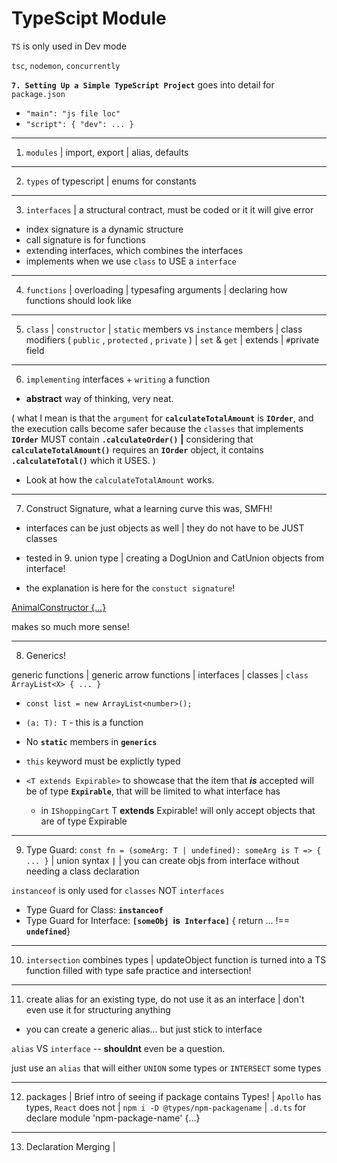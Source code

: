 # TypeScipt Module

`TS` is only used in Dev mode

`tsc`, `nodemon`, `concurrently`

**`7. Setting Up a Simple TypeScript Project`** goes into detail for `package.json`

-   `"main": "js file loc"`
-   `"script": { "dev": ... }`

---

1. `modules` | import, export | alias, defaults

---

2.  `types` of typescript | enums for constants

---

3.  `interfaces` | a structural contract, must be coded or it it will give error

-   index signature is a dynamic structure
-   call signature is for functions
-   extending interfaces, which combines the interfaces
-   implements when we use `class` to USE a `interface`

---

4.  `functions` | overloading | typesafing arguments | declaring how functions should look like

---

5.  `class` | `constructor` | `static` members vs `instance` members | class modifiers ( `public` , `protected` , `private` ) | `set` & `get` | extends | `#`private field

---

6.  `implementing` interfaces + `writing` a function

-   **abstract** way of thinking, very neat.

( what I mean is that the `argument` for **`calculateTotalAmount`** is **`IOrder`**, and the execution calls become safer because the `classes` that implements **`IOrder`** MUST contain **`.calculateOrder()`** **|** considering that **`calculateTotalAmount()`** requires an **`IOrder`** object, it contains **`.calculateTotal()`** which it USES. )

-   Look at how the `calculateTotalAmount` works.

---

7.  Construct Signature, what a learning curve this was, SMFH!

-   interfaces can be just objects as well | they do not have to be JUST classes

-   tested in 9. union type | creating a DogUnion and CatUnion objects from interface!

-   the explanation is here for the `constuct signature`!

[AnimalConstructor<T> {...}](https://stackoverflow.com/questions/13407036/how-does-interfaces-with-construct-signatures-work)

makes so much more sense!

---

8. Generics!

generic functions | generic arrow functions | interfaces | classes | `class ArrayList<X> { ... } `

-   `const list = new ArrayList<number>();`

-   `(a: T): T` - this is a function

-   No **`static`** members in **`generics`**

-   `this` keyword must be explictly typed

-   `<T extends Expirable>` to showcase that the item that **_is_** accepted will be of type **`Expirable`**, that will be limited to what interface has
    -   in `IShoppingCart` T **extends** Expirable! will only accept objects that are of type Expirable

---

9. Type Guard: `const fn = (someArg: T | undefined): someArg is T => { ... }` | union syntax **`|`** | you can create objs from interface without needing a class declaration

`instanceof` is only used for `classes` NOT `interfaces`

-   Type Guard for Class: **`instanceof`**
-   Type Guard for Interface: **`[someObj `is` Interface]`** { return ... !== **`undefined`**}

---

10. `intersection` combines types | updateObject function is turned into a TS function filled with type safe practice and intersection!

---

11. create alias for an existing type, do not use it as an interface | don't even use it for structuring anything

-   you can create a generic alias... but just stick to interface

`alias` VS `interface` -- **shouldnt** even be a question.

just use an `alias` that will either `UNION` some types or `INTERSECT` some types

---

12. packages | Brief intro of seeing if package contains Types! | `Apollo` has types, `React` does not | `npm i -D @types/npm-packagename` | `.d.ts` for declare module 'npm-package-name' {...}

---

13. Declaration Merging |
